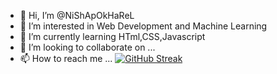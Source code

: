 - 👋 Hi, I’m @NiShApOkHaReL
- 👀 I’m interested in Web Development and Machine Learning
- 🌱 I’m currently learning  HTml,CSS,Javascript
- 💞️ I’m looking to collaborate on ...
- 📫 How to reach me ...
[![GitHub Streak](https://streak-stats.demolab.com/?user=NiShApOkHaReL)](https://git.io/streak-stats)


<!---
NiShApOkHaReL/NiShApOkHaReL is a ✨ special ✨ repository because its `README.md` (this file) appears on your GitHub profile.
You can click the Preview link to take a look at your changes.
--->
